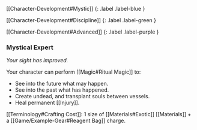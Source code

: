 
[[Character-Development#Mystic]]
{: .label .label-blue }

[[Character-Development#Discipline]]
{: .label .label-green }

[[Character-Development#Advanced]]
{: .label .label-purple }
### Mystical Expert
*Your sight has improved.*

Your character can perform [[Magic#Ritual Magic]] to:
- See into the future what may happen.
- See into the past what has happened.
- Create undead, and transplant souls between vessels.
- Heal permanent [[Injury]].

[[Terminology#Crafting Cost]]: 1 size of [[Materials#Exotic]] [[Materials]] + a [[Game/Example-Gear#Reagent Bag]] charge.
